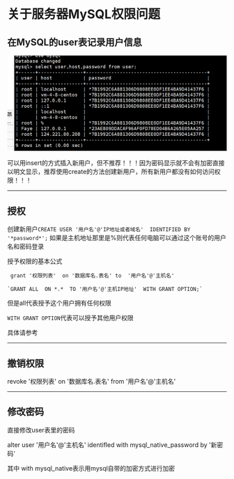 # 关于服务器MySQL权限问题

## 在MySQL的user表记录用户信息

![image-20220420215017840](关于服务器MySQL权限问题.assets/image-20220420215017840.png)

可以用insert的方式插入新用户，但不推荐！！！因为密码显示就不会有加密直接以明文显示，推荐使用create的方法创建新用户，所有新用户都没有如何访问权限！！！



------



## 授权

创建新用户`CREATE USER '用户名'@'IP地址或者域名'  IDENTIFIED BY '*password*';`   如果是主机地址那里是%则代表任何电脑可以通过这个账号的用户名和密码登录

授予权限的基本公式

```
 grant '权限列表'  on '数据库名.表名' to  '用户名'@'主机名'
```

```
`GRANT ALL  ON *.*  TO '用户名'@'主机IP地址'  WITH GRANT OPTION;`
```

 但是all代表授予这个用户拥有任何权限

`WITH GRANT OPTION`代表可以授予其他用户权限

具体请参考 [](https://dev.mysql.com/doc/refman/5.6/en/creating-accounts.html#creating-accounts-granting-privileges)



------

## 撤销权限

revoke  '权限列表' on '数据库名.表名'  from '用户名'@'主机名'



------



## 修改密码

直接修改user表里的密码

alter user '用户名'@'主机名' identifled  with mysql_native_password by '新密码'

其中 with mysql_native表示用mysql自带的加密方式进行加密

